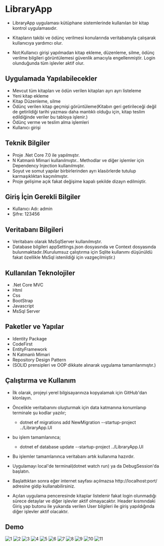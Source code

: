 # LibraryApp
- LibraryApp uygulaması kütüphane sistemlerinde kullanılan bir kitap kontrol uygulamasıdır.
- Kitapların takibi ve ödünç verilmesi konularında veritabanıyla çalışarak kullanıcıya yardımcı olur.

- Not:Kullanıcı girişi yapılmadan kitap ekleme, düzenleme, silme, ödünç verilme bilgileri görüntülemesi güvenlik amacıyla engellenmiştir. Login olunduğunda tüm işlevler aktif olur.

## Uygulamada Yapılabilecekler
- Mevcut tüm kitapları ve ödün verilen kitapları ayrı ayrı listeleme
- Yeni kitap ekleme
- Kitap Düzenleme, silme
- Ödünç verilen kitap geçmişi görüntüleme(Kitabın geri getirileceği değil de getirildiği tarihi yazması daha mantıklı olduğu için, kitap teslim edildiğinde veriler bu tabloya işlenir.)
- Ödünç verme ve teslim alma işlemleri
- Kullanıcı girişi


## Teknik Bilgiler
- Proje .Net Core 7.0 ile yapılmıştır.
- N Katmanlı Mimari kullanılmıştır.. Methodlar ve diğer işlemler için  Dependency Injection kullanılmıştır.
- Soyut ve somut yapılar birbirlerinden ayrı klasörlerde tutulup karmaşıklıktan kaçınılmıştır.
- Proje gelişime açık fakat değişime kapalı şekilde dizayn edilmiştir.

## Giriş İçin Gerekli Bilgiler
- Kullanıcı Adı: admin
- Şifre: 123456

## Veritabanı Bilgileri
- Veritabanı olarak MsSqlServer kullanılmıştır.
- Database bilgileri appSettings.json dosyasında ve Context dosyasında bulunmaktadır.(Kurulumsuz çalıştırma için Sqlite kullanımı düşünüldü fakat özellikle MsSql istenildiği için vazgeçilmiştir.)

## Kullanılan Teknolojiler
- .Net Core MVC
- Html
- Css
- BootStrap
- Javascript
- MsSql Server

## Paketler ve Yapılar
- Identity Package
- CodeFirst
- EntityFramework
- N Katmanlı Mimari
- Repository Design Pattern
- (SOLID prensipleri ve OOP dikkate alınarak uygulama tamamlanmıştır.)

## Çalıştırma ve Kullanım
- İlk olarak, projeyi yerel bilgisayarınıza kopyalamak için GitHub'dan klonlayın.

- Öncelikle veritabanını oluşturmak için data katmanına konumlanıp terminale şu kodlar yazılır;
   -  dotnet ef migrations add NewMigration --startup-project ../LibraryApp.UI
- bu işlem tamamlanınca;
   - dotnet ef database update --startup-project ../LibraryApp.UI
- Bu işlemler tamamlanınca veritabanı artık kullanıma hazırdır.

- Uygulamayı local'de terminal(dotnet watch run) ya da DebugSession'da başlatın.
- Başlattıktan sonra eğer internet sayfası açılmazsa http://localhost:port/ adresine gidip kullanabilirsiniz.
- Açılan uygulama penceresinde kitaplar listelenir fakat login olunmadığı sürece detaylar ve diğer işlevler aktif olmayacaktır. Header kısmındaki Giriş yap butonu ile yukarıda verilen User bilgileri ile giriş yapıldığında diğer işlevler aktif olacaktır.

## Demo
![1](https://github.com/mehmetcgdr/LibraryApp/assets/43685911/821decc2-c205-4a44-b66a-74c6cefea6dd)
![2](https://github.com/mehmetcgdr/LibraryApp/assets/43685911/07f57580-c694-4699-9a97-17646b244efa)
![3](https://github.com/mehmetcgdr/LibraryApp/assets/43685911/cdef861d-51d2-4d2b-a0fb-cb7426a634c2)
![4](https://github.com/mehmetcgdr/LibraryApp/assets/43685911/a080c91d-9331-472f-9f44-520f0d0f3187)
![5](https://github.com/mehmetcgdr/LibraryApp/assets/43685911/ef3c2756-aa4b-483d-9c7a-a17b115a8c90)
![6](https://github.com/mehmetcgdr/LibraryApp/assets/43685911/7d55a739-998b-425f-ad1d-9682ea3f4d3f)
![7](https://github.com/mehmetcgdr/LibraryApp/assets/43685911/82431787-fd20-4e4a-a284-da83f0d18757)
![8](https://github.com/mehmetcgdr/LibraryApp/assets/43685911/47e5a390-4eb3-4683-a690-100dd3944595)
![9](https://github.com/mehmetcgdr/LibraryApp/assets/43685911/38d37dd5-6c5b-442a-b538-20529e3a8e7b)
![10](https://github.com/mehmetcgdr/LibraryApp/assets/43685911/f1ddf807-ad57-4822-8784-dcb607c94bad)
![11](https://github.com/mehmetcgdr/LibraryApp/assets/43685911/fa7e05dd-6c15-41bc-9ce4-79f7ccde1224)







